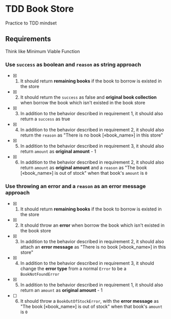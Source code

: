 # TDD Book Store

Practice to TDD mindset

## Requirements

Think like Minimum Viable Function

### Use `success` as boolean and `reason` as string approach

- [x] 1) It should return **remaining books** if the book to borrow is existed in the store
- [x] 2) It should return the `success` as false and **original book collection** when borrow the book which isn't existed in the book store
- [x] 3) In addition to the behavior described in requirement 1, it should also return a `success` as true
- [x] 4) In addition to the behavior described in requirement 2, it should also return the `reason` as "There is no book [«book_name»] in this store"
- [x] 5) In addition to the behavior described in requirement 3, it should also return `amount` as **original amount** - 1
- [x] 6) In addition to the behavior described in requirement 2, it should also return `amount` as **original amount** and a `reason` as "The book [«book_name»] is out of stock" when that book's `amount` is `0`

### Use throwing an error and a `reason` as an **error message** approach

- [x] 1) It should return **remaining books** if the book to borrow is existed in the store
- [x] 2) It should throw an **error** when borrow the book which isn't existed in the book store
- [x] 3) In addition to the behavior described in requirement 2, it should also attach an **error message** as "There is no book [«book_name»] in this store"
- [x] 4) In addition to the behavior described in requirement 3, it should change the **error type** from a normal `Error` to be a `BookNotFoundError`
- [x] 5) In addition to the behavior described in requirement 1, it should also return an `amount` as **original amount** - 1
- [ ] 6) It should throw a `BookOutOfStockError`, with the **error message** as "The book [«book_name»] is out of stock" when that book's `amount` is `0`
